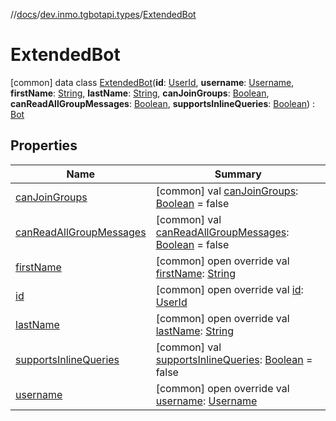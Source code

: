 //[docs](../../../index.md)/[dev.inmo.tgbotapi.types](../index.md)/[ExtendedBot](index.md)



# ExtendedBot  
 [common] data class [ExtendedBot](index.md)(**id**: [UserId](../index.md#%5Bdev.inmo.tgbotapi.types%2FUserId%2F%2F%2FPointingToDeclaration%2F%5D%2FClasslikes%2F625018081), **username**: [Username](../-username/index.md), **firstName**: [String](https://kotlinlang.org/api/latest/jvm/stdlib/kotlin/-string/index.html), **lastName**: [String](https://kotlinlang.org/api/latest/jvm/stdlib/kotlin/-string/index.html), **canJoinGroups**: [Boolean](https://kotlinlang.org/api/latest/jvm/stdlib/kotlin/-boolean/index.html), **canReadAllGroupMessages**: [Boolean](https://kotlinlang.org/api/latest/jvm/stdlib/kotlin/-boolean/index.html), **supportsInlineQueries**: [Boolean](https://kotlinlang.org/api/latest/jvm/stdlib/kotlin/-boolean/index.html)) : [Bot](../-bot/index.md)   


## Properties  
  
|  Name |  Summary | 
|---|---|
| <a name="dev.inmo.tgbotapi.types/ExtendedBot/canJoinGroups/#/PointingToDeclaration/"></a>[canJoinGroups](can-join-groups.md)| <a name="dev.inmo.tgbotapi.types/ExtendedBot/canJoinGroups/#/PointingToDeclaration/"></a> [common] val [canJoinGroups](can-join-groups.md): [Boolean](https://kotlinlang.org/api/latest/jvm/stdlib/kotlin/-boolean/index.html) = false   <br>|
| <a name="dev.inmo.tgbotapi.types/ExtendedBot/canReadAllGroupMessages/#/PointingToDeclaration/"></a>[canReadAllGroupMessages](can-read-all-group-messages.md)| <a name="dev.inmo.tgbotapi.types/ExtendedBot/canReadAllGroupMessages/#/PointingToDeclaration/"></a> [common] val [canReadAllGroupMessages](can-read-all-group-messages.md): [Boolean](https://kotlinlang.org/api/latest/jvm/stdlib/kotlin/-boolean/index.html) = false   <br>|
| <a name="dev.inmo.tgbotapi.types/ExtendedBot/firstName/#/PointingToDeclaration/"></a>[firstName](first-name.md)| <a name="dev.inmo.tgbotapi.types/ExtendedBot/firstName/#/PointingToDeclaration/"></a> [common] open override val [firstName](first-name.md): [String](https://kotlinlang.org/api/latest/jvm/stdlib/kotlin/-string/index.html)   <br>|
| <a name="dev.inmo.tgbotapi.types/ExtendedBot/id/#/PointingToDeclaration/"></a>[id](id.md)| <a name="dev.inmo.tgbotapi.types/ExtendedBot/id/#/PointingToDeclaration/"></a> [common] open override val [id](id.md): [UserId](../index.md#%5Bdev.inmo.tgbotapi.types%2FUserId%2F%2F%2FPointingToDeclaration%2F%5D%2FClasslikes%2F625018081)   <br>|
| <a name="dev.inmo.tgbotapi.types/ExtendedBot/lastName/#/PointingToDeclaration/"></a>[lastName](last-name.md)| <a name="dev.inmo.tgbotapi.types/ExtendedBot/lastName/#/PointingToDeclaration/"></a> [common] open override val [lastName](last-name.md): [String](https://kotlinlang.org/api/latest/jvm/stdlib/kotlin/-string/index.html)   <br>|
| <a name="dev.inmo.tgbotapi.types/ExtendedBot/supportsInlineQueries/#/PointingToDeclaration/"></a>[supportsInlineQueries](supports-inline-queries.md)| <a name="dev.inmo.tgbotapi.types/ExtendedBot/supportsInlineQueries/#/PointingToDeclaration/"></a> [common] val [supportsInlineQueries](supports-inline-queries.md): [Boolean](https://kotlinlang.org/api/latest/jvm/stdlib/kotlin/-boolean/index.html) = false   <br>|
| <a name="dev.inmo.tgbotapi.types/ExtendedBot/username/#/PointingToDeclaration/"></a>[username](username.md)| <a name="dev.inmo.tgbotapi.types/ExtendedBot/username/#/PointingToDeclaration/"></a> [common] open override val [username](username.md): [Username](../-username/index.md)   <br>|


